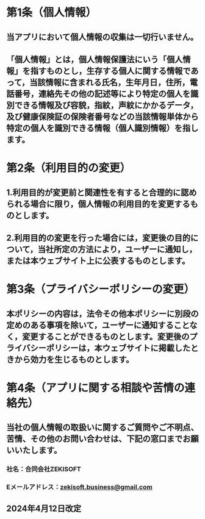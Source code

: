 # 第1条（個人情報）
## 当アプリにおいて個人情報の収集は一切行いません。
## 「個人情報」とは，個人情報保護法にいう「個人情報」を指すものとし，生存する個人に関する情報であって，当該情報に含まれる氏名，生年月日，住所，電話番号，連絡先その他の記述等により特定の個人を識別できる情報及び容貌，指紋，声紋にかかるデータ，及び健康保険証の保険者番号などの当該情報単体から特定の個人を識別できる情報（個人識別情報）を指します。

# 第2条（利用目的の変更）
## 1.利用目的が変更前と関連性を有すると合理的に認められる場合に限り，個人情報の利用目的を変更するものとします。
## 2.利用目的の変更を行った場合には，変更後の目的について，当社所定の方法により，ユーザーに通知し，または本ウェブサイト上に公表するものとします。

# 第3条（プライバシーポリシーの変更）
## 本ポリシーの内容は，法令その他本ポリシーに別段の定めのある事項を除いて，ユーザーに通知することなく，変更することができるものとします。変更後のプライバシーポリシーは，本ウェブサイトに掲載したときから効力を生じるものとします。

# 第4条（アプリに関する相談や苦情の連絡先）
## 当社の個人情報の取扱いに関するご質問やご不明点、苦情、その他のお問い合わせは、下記の窓口までお願いいたします。
### 社名：合同会社ZEKISOFT
### Eメールアドレス：zekisoft.business@gmail.com

## 2024年4月12日改定